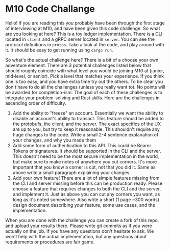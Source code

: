 # M10 Code Challange

Hello! If you are reading this you probably have been through the first stage of interviewing at M10, and have been given this code challenge. So what are you looking at here? This is a toy ledger implementation. There is a CLI located in `client` and a gRPC server located in `server`. You can see the protocol definitions in `protos`. Take a look at the code, and play around with it. It should be easy to get running using `cargo run`.

So what's the actual challenge here? There is a bit of a choose your own adventure element. There are 3 potential challenges listed below that should roughly coincide with what level you would be joining M10 at (junior, mid-level, or senior). Pick a level that matches your experience. If you think one is too easy, and you have extra time try out the others. To be clear you don't have to do all the challenges (unless you really want to). No points will be awarded for completion-ism. The goal of each of these challenges is to integrate your problem-solving and Rust skills. Here are the challenges in ascending order of difficulty. 

1. Add the ability to "freeze" an account. Essentially we want the ability to disable an account's ability to transact. This feature should be added to the protobufs, the client, and the server. The exact specifics of the UX are up to you, but try to keep it reasonable. This shouldn't require any huge changes to the code. Write a small 2-4 sentence explanation of your changes, and why you made them
2. Add some form of authentication to this API. This could be Bearer Tokens or signatures. It should be supported in the CLI and the server. This doesn't need to be the most secure implementation in the world, but make sure to make notes of anywhere you cut corners. It's more important that you know a corner is cut, not that you did it. Same as above write a small paragraph explaining your changes.
3. Add your own feature! There are a lot of simple features missing from the CLI and server missing before this can be production ready. Please choose a feature that requires changes to both the CLI and the server, and implement it. Just as above you can cut any corners you want, as long as it's noted somewhere. Also write a short (1 page ~300 words) design document describing your feature, some use cases, and the implementation.

When you are done with the challenge you can create a fork of this repo, and upload your results there. Please write git commits as if you were actually on the job. If you have any questions don't hesitate to ask. We won't help with the actual implementation, but any questions about requirements or procedures are fair game.

